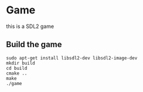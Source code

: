 # Game

this is a SDL2 game


## Build the game

```shell
sudo apt-get install libsdl2-dev libsdl2-image-dev
mkdir build
cd build
cmake ..
make
./game
```
